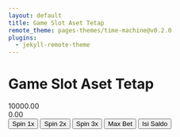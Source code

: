 ```yaml
---
layout: default
title: Game Slot Aset Tetap
remote_theme: pages-themes/time-machine@v0.2.0
plugins:
  - jekyll-remote-theme
---
```


# Game Slot Aset Tetap

<!-- Kolom Saldo dan Perolehan -->
<div class="status">
    <div id="saldo">10000.00</div>
    <div id="perolehan">0.00</div>
</div>

<!-- Slot Mesin -->
<div class="slot-machine">
    <div id="slot1" class="slot"></div>
    <div id="slot2" class="slot"></div>
    <div id="slot3" class="slot"></div>
    <div id="slot4" class="slot"></div>
    <div id="slot5" class="slot"></div>
</div>

<!-- Tombol Kontrol untuk berbagai jenis spin -->
<div class="controls">
    <button onclick="spin(1)">Spin 1x</button>
    <button onclick="spin(2)">Spin 2x</button>
    <button onclick="spin(3)">Spin 3x</button> <!-- Mengubah tombol spin 5x menjadi 3x -->
    <button onclick="maxBet()">Max Bet</button>
    <button onclick="startQuiz()">Isi Saldo</button>
</div>

<!-- Suara Spin -->
<audio id="spinSound" src="https://example.com/spin-sound.mp3"></audio> <!-- Ganti dengan URL audio Anda -->

<!-- Menyertakan JavaScript -->
<script src="{{ site.baseurl }}/assets/js/script.js"></script>
